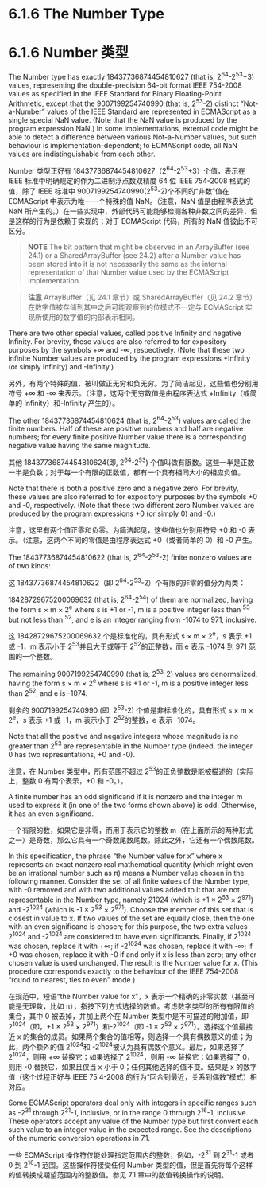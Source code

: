 # 6.1.6 The Number Type

# 6.1.6 Number 类型

The Number type has exactly 18437736874454810627 (that is, 2<sup>64</sup>-2<sup>53</sup>+3) values, representing the double-precision 64-bit format IEEE 754-2008 values as specified in the IEEE Standard for Binary Floating-Point Arithmetic, except that the 9007199254740990 (that is, 2<sup>53</sup>-2) distinct “Not-a-Number” values of the IEEE Standard are represented in ECMAScript as a single special NaN value. (Note that the NaN value is produced by the program expression NaN.) In some implementations, external code might be able to detect a difference between various Not-a-Number values, but such behaviour is implementation-dependent; to ECMAScript code, all NaN values are indistinguishable from each other.

Number 类型正好有 18437736874454810627（2<sup>64</sup>-2<sup>53</sup>+3）个值，表示在 IEEE 标准中明确规定的作为二进制浮点数双精度 64 位 IEEE 754-2008 格式的值，除了 IEEE 标准中 9007199254740990(2<sup>53</sup>-2)个不同的“非数”值在 ECMAScript 中表示为唯一一个特殊的值 NaN。（注意，NaN 值是由程序表达式 NaN 所产生的。）在一些实现中，外部代码可能能够检测各种非数之间的差异，但是这样的行为是依赖于实现的；对于 ECMAScript 代码，所有的 NaN 值彼此不可区分。

> **NOTE** The bit pattern that might be observed in an ArrayBuffer (see 24.1) or a SharedArrayBuffer (see 24.2) after a Number value has been stored into it is not necessarily the same as the internal representation of that Number value used by the ECMAScript implementation.

> **注意** ArrayBuffer（见 24.1 章节）或 SharedArrayBuffer（见 24.2 章节）在数字值被存储到其中之后可能观察到的位模式不一定与 ECMAScript 实现所使用的数字值的内部表示相同。

There are two other special values, called positive Infinity and negative Infinity. For brevity, these values are also referred to for expository purposes by the symbols +∞ and -∞, respectively. (Note that these two infinite Number values are produced by the program expressions +Infinity (or simply Infinity) and -Infinity.)

另外，有两个特殊的值，被叫做正无穷和负无穷。为了简洁起见，这些值也分别用符号 +∞ 和 -∞ 来表示。（注意，这两个无穷数值是由程序表达式 +Infinity（或简单的 Infinity）和-Infinity 产生的）。

The other 18437736874454810624 (that is, 2<sup>64</sup>-2<sup>53</sup>) values are called the finite numbers. Half of these are positive numbers and half are negative numbers; for every finite positive Number value there is a corresponding negative value having the same magnitude.

其他 18437736874454810624(即, 2<sup>64</sup>-2<sup>53</sup>) 个值叫做有限数。这些一半是正数一半是负数；对于每一个有限的正数值，都有一个具有相同大小的相应负值。

Note that there is both a positive zero and a negative zero. For brevity, these values are also referred to for expository purposes by the symbols +0 and -0, respectively. (Note that these two different zero Number values are produced by the program expressions +0 (or simply 0) and -0.)

注意，这里有两个值正零和负零。为简洁起见，这些值也分别用符号 +0 和 -0 表示。（注意，这两个不同的零值是由程序表达式 +0（或者简单的 0）和 -0 产生。

The 18437736874454810622 (that is, 2<sup>64</sup>-2<sup>53</sup>-2) finite nonzero values are of two kinds:

这 18437736874454810622（即 2<sup>64</sup>-2<sup>53</sup>-2）个有限的非零的值分为两类：

18428729675200069632 (that is, 2<sup>64</sup>-2<sup>54</sup>) of them are normalized, having the form s × m × 2<sup>e</sup> where s is +1 or -1, m is a positive integer less than <sup>53</sup> but not less than <sup>52</sup>, and e is an integer ranging from -1074 to 971, inclusive.

这 18428729675200069632 个是标准化的，具有形式 s × m × 2<sup>e</sup>，s 表示 +1 或 -1，m 表示小于 2<sup>53</sup>并且大于或等于 2<sup>52</sup>的正整数，而 e 表示 -1074 到 971 范围的一个整数。

The remaining 9007199254740990 (that is, 2<sup>53</sup>-2) values are denormalized, having the form s × m × 2<sup>e</sup>
where s is +1 or -1, m is a positive integer less than 2<sup>52</sup>, and e is -1074.

剩余的 9007199254740990 (即, 2<sup>53</sup>-2) 个值是非标准化的，具有形式 s × m × 2<sup>e</sup>，s 表示 +1 或 -1，m 表示小于 2<sup>52</sup>的整数，e 表示 -1074。

Note that all the positive and negative integers whose magnitude is no greater than 2<sup>53</sup> are representable in the Number type (indeed, the integer 0 has two representations, +0 and -0).

注意，在 Number 类型中，所有范围不超过 2<sup>53</sup>的正负整数是能被描述的（实际上，整数 0 有两个表示，+0 和 -0。）。

A finite number has an odd significand if it is nonzero and the integer m used to express it (in one of the two forms shown above) is odd. Otherwise, it has an even significand.

一个有限的数，如果它是非零，而用于表示它的整数 m（在上面所示的两种形式之一）是奇数，那么它具有一个奇数尾数尾数。除此之外，它还有一个偶数尾数。

In this specification, the phrase “the Number value for x” where x represents an exact nonzero real mathematical quantity (which might even be an irrational number such as π) means a Number value chosen in the following manner. Consider the set of all finite values of the Number type, with -0 removed and with two additional values added to it that are not representable in the Number type, namely 21024 (which is +1 × 2<sup>53</sup> × 2<sup>971</sup>) and -2<sup>1024</sup> (which is -1 × 2<sup>53</sup> × 2<sup>971</sup>). Choose the member of this set that is closest in value to x. If two values of the set are equally close, then the one with an even significand is chosen; for this purpose, the two extra values 2<sup>1024</sup> and -2<sup>1024</sup> are considered to have even significands. Finally, if 2<sup>1024</sup> was chosen, replace it with +∞; if -2<sup>1024</sup> was chosen, replace it with -∞; if +0 was chosen, replace it with -0 if and only if x is less than zero; any other chosen value is used unchanged. The result is the Number value for x. (This procedure corresponds exactly to the behaviour of the IEEE 754-2008 “round to nearest, ties to even” mode.)

在规范中，短语“the Number value for x”，x 表示一个精确的非零实数（甚至可能是无理数，比如 π），指按下列方式选择的数值。考虑数字类型的所有有限值的集合，其中 0 被去掉，并加上两个在 Number 类型中是不可描述的附加值，即 2<sup>1024</sup>（即，+1 × 2<sup>53</sup> × 2<sup>971</sup>）和-2<sup>1024</sup>（即 -1 × 2<sup>53</sup> × 2<sup>971</sup>）。选择这个值最接近 x 的集合的成员。如果两个集合的值相等，则选择一个具有偶数意义的值；为此，两个额外的值 2<sup>1024</sup>和 -2<sup>1024</sup>被认为具有偶数个意义。最后，如果选择了 2<sup>1024</sup>，则用 +∞ 替换它；如果选择了 2<sup>1024</sup>，则用 -∞ 替换它；如果选择了 0，则用 -0 替换它，如果且仅当 x 小于 0；任何其他选择的值不变。结果是 x 的数字值（这个过程正好与 IEEE 75 4-2008 的行为“回合到最近，关系到偶数”模式）相对应。

Some ECMAScript operators deal only with integers in specific ranges such as -2<sup>31</sup> through 2<sup>31</sup>-1, inclusive, or in the range 0 through 2<sup>16</sup>-1, inclusive. These operators accept any value of the Number type but first convert each such value to an integer value in the expected range. See the descriptions of the numeric conversion operations in 7.1.

一些 ECMAScript 操作符仅能处理指定范围内的整数，例如，-2<sup>31</sup> 到 2<sup>31</sup>-1 或者 0 到 2<sup>16</sup>-1 范围。这些操作符接受任何 Number 类型的值，但是首先将每个这样的值转换成期望范围内的整数值。参见 7.1 章中的数值转换操作的说明。
